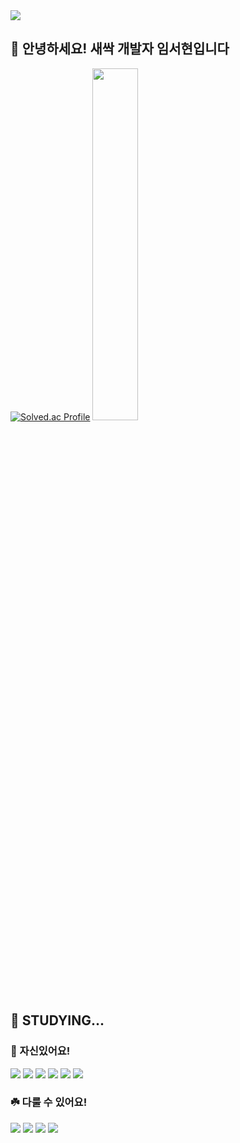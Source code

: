 <div>
    <img src="https://capsule-render.vercel.app/api?type=waving&&color=gradient&customColorList=3&height=200&section=header&text=sprout&fontSize=80&fontAlign=80&width=200" />
</div>

## 🌱 안녕하세요! 새싹 개발자 임서현입니다  

[![Solved.ac Profile](http://mazassumnida.wtf/api/generate_badge?boj=tjgus05281)](https://solved.ac/tjgus05281)
<a href="https://github.com/anuraghazra/github-readme-stats">
        <img src="https://github-readme-stats.vercel.app/api/top-langs/?username=mainsprout&layout=donut&show_icons=true&theme=material-palenight&hide_border=true&bg_color=20232a&icon_color=58A6FF&text_color=fff&title_color=58A6FF&count_private=true&exclude_repo=Face-Transfer-Application" width=38% /></a>

## 🌱 STUDYING...

### 🌻 자신있어요!
<img src="https://img.shields.io/badge/springboot-6DB33F?&style=for-the-badge&logo=springboot&logoColor=white" /> <img src="https://img.shields.io/badge/c++-00599C?&style=for-the-badge&logo=cplusplus&logoColor=white" /> <img src="https://img.shields.io/badge/java-AECBFA?&style=for-the-badge&logoColor=white" /> <img src="https://img.shields.io/badge/git-F05032?&style=for-the-badge&logo=git&logoColor=white" /> <img src="https://img.shields.io/badge/mysql-4479A1?&style=for-the-badge&logo=mysql&logoColor=white" /> <img src="https://img.shields.io/badge/jupyter-F37626?&style=for-the-badge&logo=jupyter&logoColor=white" />

### ☘️ 다룰 수 있어요!
<img src="https://img.shields.io/badge/next.js-000000?&style=for-the-badge&logo=nextdotjs&logoColor=white" /> <img src="https://img.shields.io/badge/apacheairflow-017CEE?&style=for-the-badge&logo=apacheairflow&logoColor=white" /> <img src="https://img.shields.io/badge/javascript-F7DF1E?&style=for-the-badge&logo=javascript&logoColor=white" /> <img src="https://img.shields.io/badge/docker-2496ED?&style=for-the-badge&logo=docker&logoColor=white" /> 

<br />

